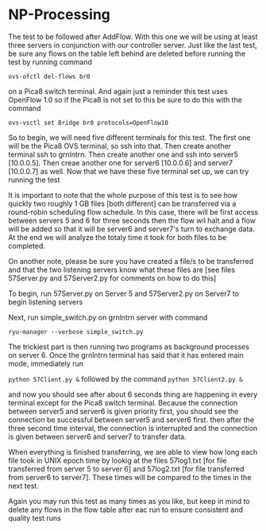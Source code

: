 # NP-Processing

The test to be followed after AddFlow.   With this one we will be using at least three servers in conjunction with our controller server.
Just like the last test, be sure any flows on the table left behind are deleted before running the test by running command 

`ovs-ofctl del-flows br0`

on a Pica8 switch terminal. And again just a reminder this test uses OpenFlow 1.0 so if the Pica8 is not set to this be sure to do this with the command 

`ovs-vsctl set Bridge br0 protocols=OpenFlow10`

So to begin, we will need five different terminals for this test.  The first one will be the Pica8 OVS terminal, so ssh into that.  Then create another terminal ssh to grnlntrn.  Then create another one and ssh into server5 [10.0.0.5].  Then creae another one for server6 [10.0.0.6] and server7 [10.0.0.7] as well.  Now that we have these five terminal set up, we can try running the test

It is important to note that the whole purpose of this test is to see how quickly two roughly 1 GB files [both different]  can be transferred via a round-robin scheduling flow schedule.  In this case, there will be first access between servers 5 and 6 for three seconds then the flow wil halt and a flow will be added so that it will be server6 and server7's turn to exchange data.  At the end we will analyze the totaly time it took for both files to be completed.

On another note, please be sure you have created a file/s to be transferred and that the two listening servers know what these files are [see files 57Server.py and 57Server2.py for comments on how to do this] 

To begin, run 57Server.py on Server 5 and 57Server2.py on Server7 to begin listening servers

Next, run simple_switch.py on grnlntrn server with command

`ryu-manager --verbose simple_switch.py`

The trickiest part is then running two programs as background processes on server 6.  Once the grnlntrn terminal has said that it has entered main mode, immediately run 

`python 57Client.py &`
followed by the command
`python 57Client2.py &`

and now you should see after about 6 seconds thing are happening in every terminal except for the Pica8 switch terminal.  Because the connection between server5 and server6 is given priority first, you should see the connection be successful between server5 and server6 first.  then after the three second time interval, the connection is interrupted and the connection is given between server6 and server7 to transfer data.

When everything is finished transferring, we are able to view how long each file took in UNIX epoch time by lookig at the files 57log1.txt [for file transferred from server 5 to server 6] and 57log2.txt [for file transferred from server6 to server7].  These times will be compared to the times in the next test.  

Again you may run this test as many times as you like, but keep in mind to delete any flows in the flow table after eac run to ensure consistent and quality test runs
